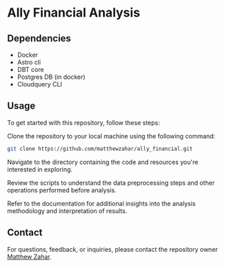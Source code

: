 
# Ally Financial Analysis

## Dependencies
- Docker
- Astro cli
- DBT core
- Postgres DB (in docker)
- Cloudquery CLI


## Usage
To get started with this repository, follow these steps:

Clone the repository to your local machine using the following command:

``` bash
git clone https://github.com/matthewzahar/ally_financial.git
```
Navigate to the directory containing the code and resources you're interested in exploring.

Review the scripts to understand the data preprocessing steps and other operations performed before analysis.

Refer to the documentation for additional insights into the analysis methodology and interpretation of results.

## Contact
For questions, feedback, or inquiries, please contact the repository owner [Matthew Zahar](https://github.com/matthewzahar).


